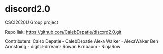 # discord2.0
CSCI2020U Group project

Repo link: https://github.com/CalebDepatie/discord2.0.git

Contributers: 
Caleb Depatie - CalebDepatie
Alexa Walker - AlexaWalker
Ben Armstrong - digital-drreams
Rowan Birnbaum - NinjaRow

